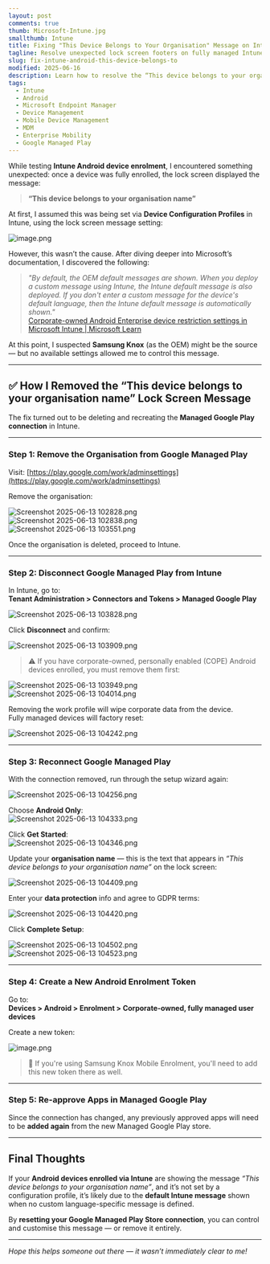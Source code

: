 ```yaml
---
layout: post
comments: true
thumb: Microsoft-Intune.jpg
smallthumb: Intune
title: Fixing "This Device Belongs to Your Organisation" Message on Intune Android Devices
tagline: Resolve unexpected lock screen footers on fully managed Intune Android Enterprise devices
slug: fix-intune-android-this-device-belongs-to
modified: 2025-06-16
description: Learn how to resolve the “This device belongs to your organisation” footer on Intune Android devices by resetting the Managed Google Play integration and reconnecting with a clean setup.
tags:
  - Intune
  - Android
  - Microsoft Endpoint Manager
  - Device Management
  - Mobile Device Management
  - MDM
  - Enterprise Mobility
  - Google Managed Play
---
```



While testing **Intune Android device enrolment**, I encountered something unexpected: once a device was fully enrolled, the lock screen displayed the message:

> **“This device belongs to your organisation name”**

At first, I assumed this was being set via **Device Configuration Profiles** in Intune, using the lock screen message setting:

![image.png](/assets/images/2025-06-16-Andorid-Update-this-device-belongs-too/image-1411606f-9966-458c-8bc3-ed654aa706dc.png)

However, this wasn’t the cause. After diving deeper into Microsoft’s documentation, I discovered the following:

> _"By default, the OEM default messages are shown. When you deploy a custom message using Intune, the Intune default message is also deployed. If you don't enter a custom message for the device's default language, then the Intune default message is automatically shown."_  
> [Corporate-owned Android Enterprise device restriction settings in Microsoft Intune | Microsoft Learn](https://learn.microsoft.com/en-us/intune/intune-service/configuration/device-restrictions-android-for-work?WT.mc_id=Portal-Microsoft_Intune_DeviceSettings)

At this point, I suspected **Samsung Knox** (as the OEM) might be the source — but no available settings allowed me to control this message.

---

## ✅ How I Removed the “This device belongs to your organisation name” Lock Screen Message

The fix turned out to be deleting and recreating the **Managed Google Play connection** in Intune.

---

### Step 1: Remove the Organisation from Google Managed Play

Visit: [https://play.google.com/work/adminsettings](https://play.google.com/work/adminsettings)

Remove the organisation:

![Screenshot 2025-06-13 102828.png](/assets/images/2025-06-16-Andorid-Update-this-device-belongs-too/Screenshot%202025-06-13%20102828-e4210e83-c4d6-4ac6-99ed-1e6db0c12920.png)  
![Screenshot 2025-06-13 102838.png](/assets/images/2025-06-16-Andorid-Update-this-device-belongs-too/Screenshot%202025-06-13%20102838-5aa62784-5a73-42b2-8fc4-b472dacd486e.png)  
![Screenshot 2025-06-13 103551.png](/assets/images/2025-06-16-Andorid-Update-this-device-belongs-too/Screenshot%202025-06-13%20103551-f9747e8a-c6a8-4328-a384-ed196f3c966a.png)

Once the organisation is deleted, proceed to Intune.

---

### Step 2: Disconnect Google Managed Play from Intune

In Intune, go to:  
**Tenant Administration > Connectors and Tokens > Managed Google Play**

![Screenshot 2025-06-13 103828.png](/assets/images/2025-06-16-Andorid-Update-this-device-belongs-too/Screenshot%202025-06-13%20103828-6a7ceda7-c8d6-433c-8e5e-d1878bae6d7f.png)

Click **Disconnect** and confirm:

![Screenshot 2025-06-13 103909.png](/assets/images/2025-06-16-Andorid-Update-this-device-belongs-too/Screenshot%202025-06-13%20103909-ea07f292-7172-43e8-bc5d-a15c717ded67.png)

> ⚠️ If you have corporate-owned, personally enabled (COPE) Android devices enrolled, you must remove them first:

![Screenshot 2025-06-13 103949.png](/assets/images/2025-06-16-Andorid-Update-this-device-belongs-too/Screenshot%202025-06-13%20103949-f90aedc1-f36f-4d38-a87c-dccce2709b7c.png)  
![Screenshot 2025-06-13 104014.png](/assets/images/2025-06-16-Andorid-Update-this-device-belongs-too/Screenshot%202025-06-13%20104014-8ef599c1-997c-4795-808b-8d43701f418f.png)

Removing the work profile will wipe corporate data from the device.  
Fully managed devices will factory reset:

![Screenshot 2025-06-13 104242.png](/assets/images/2025-06-16-Andorid-Update-this-device-belongs-too/Screenshot%202025-06-13%20104242-b162bff1-90a2-4a60-b40e-a6103f73d764.png)

---

### Step 3: Reconnect Google Managed Play

With the connection removed, run through the setup wizard again:

![Screenshot 2025-06-13 104256.png](/assets/images/2025-06-16-Andorid-Update-this-device-belongs-too/Screenshot%202025-06-13%20104256-28f846d8-aa4a-4db7-8106-97449f38b3e4.png)

Choose **Android Only**:  
![Screenshot 2025-06-13 104333.png](/assets/images/2025-06-16-Andorid-Update-this-device-belongs-too/Screenshot%202025-06-13%20104333-7c709da1-3806-4449-beb6-13de7f74311d.png)

Click **Get Started**:  
![Screenshot 2025-06-13 104346.png](/assets/images/2025-06-16-Andorid-Update-this-device-belongs-too/Screenshot%202025-06-13%20104346-6b36dddd-b954-4f7c-9035-0e684f3c4acb.png)

Update your **organisation name** — this is the text that appears in *“This device belongs to your organisation name”* on the lock screen:

![Screenshot 2025-06-13 104409.png](/assets/images/2025-06-16-Andorid-Update-this-device-belongs-too/Screenshot%202025-06-13%20104409-a51940a8-4607-4bd6-baff-cf664f6eb408.png)

Enter your **data protection** info and agree to GDPR terms:

![Screenshot 2025-06-13 104420.png](/assets/images/2025-06-16-Andorid-Update-this-device-belongs-too/Screenshot%202025-06-13%20104420-13aa7ddd-d2df-495d-a405-4f15d89fda9e.png)

Click **Complete Setup**:

![Screenshot 2025-06-13 104502.png](/assets/images/2025-06-16-Andorid-Update-this-device-belongs-too/Screenshot%202025-06-13%20104502-88fdc1e9-2b01-46dc-bea1-5f1a917050b1.png)  
![Screenshot 2025-06-13 104523.png](/assets/images/2025-06-16-Andorid-Update-this-device-belongs-too/Screenshot%202025-06-13%20104523-c4ab1810-04bd-4d04-91b0-dad3be229849.png)

---

### Step 4: Create a New Android Enrolment Token

Go to:  
**Devices > Android > Enrolment > Corporate-owned, fully managed user devices**

Create a new token:

![image.png](/assets/images/2025-06-16-Andorid-Update-this-device-belongs-too/image-0e75f655-3748-4064-9b67-6a0bef9b74f9.png)

> 🔁 If you're using Samsung Knox Mobile Enrolment, you'll need to add this new token there as well.

---

### Step 5: Re-approve Apps in Managed Google Play

Since the connection has changed, any previously approved apps will need to be **added again** from the new Managed Google Play store.

---

## Final Thoughts

If your **Android devices enrolled via Intune** are showing the message _“This device belongs to your organisation name”_, and it’s not set by a configuration profile, it’s likely due to the **default Intune message** shown when no custom language-specific message is defined.

By **resetting your Google Managed Play Store connection**, you can control and customise this message — or remove it entirely.

---

*Hope this helps someone out there — it wasn’t immediately clear to me!*
